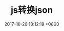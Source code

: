 ---
layout: post
title:  "js转换json"
date:   2017-10-26 13:12:19 +0800
categories: node
sort: 0603
---
